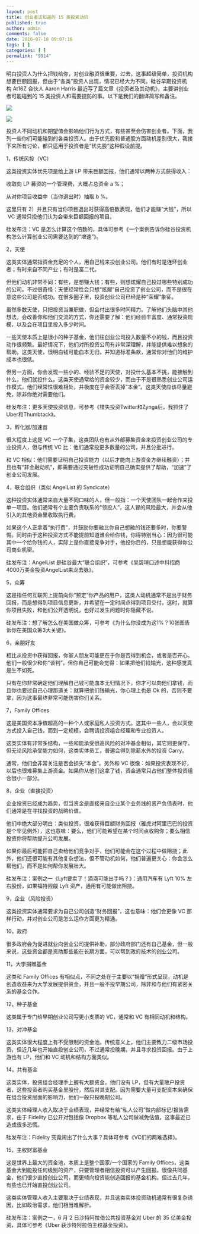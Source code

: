 ```yaml
---
layout: post
title: 创业者该知道的 15 类投资动机
published: true
author: admin
comments: false
date: 2016-07-18 09:07:16
tags: [ ]
categories: [ ]
permalink: "9914"
---
```

明白投资人为什么把钱给你，对创业融资很重要，过去，这事超级简单，投资机构想要巨额回报，但由于“各类”投资人出现，情况已经大为不同。硅谷早期投资机构 At16Z 合伙人 Aaron Harris 最近写了篇文章《投资者及其动机》，主要讲创业者可能碰到的 15 类投资人和需要提防的事。以下是我们的翻译简写和备注。

![][1]

![][2]

投资人不同动机和期望值会影响他们行为方式，有些甚至会伤害创业者。下面，我列一些你们可能碰到的各类投资人。由于优先股和普通股方面动机差别很大，我接下来所有讨论，都只适用于投资者是“优先股”这种假设前提。

1，传统风投（VC）

这类投资实体优先项是给上游 LP 带来巨额回报，他们通常以两种方式获得收入：

收取向 LP 募资的一个管理费，大概占总资金 a %；

从对你项目收益中（当你退出时）抽取 b %。

这里只有 2）并且只有当你项目退出时获得高倍数表现，他们才能赚“大钱”，所以  VC 通常只投他们认为会带来巨额回报的项目。

硅发布注：VC 是怎么计算这个倍数的，具体可参考《一个案例告诉你硅谷投资机构怎么计算创业公司需要达到的“增速”》。

2，天使

这类实体通常指资金充足的个人，用自己钱来投创业公司。他们有时是连环创业者；有时来自不同产业；有时是富二代。

但他们动机非常不同：有些，是想赚大钱；有些，则想炫耀自己投过哪些特别成功的公司。不过很奇怪：天使经常性会只想“炫耀”自己投资了创业公司，而不是很在意这些公司是否成功。在很多圈子里，投资创业公司已经是种“荣耀”象征。

虽然多数天使，只把投资当兼职做，但会付出很多时间精力。了解他们头脑中其他想法，会改善你和他们交流的方式，你还需要了解：他们经验丰富度、通常投资规模，以及会在项目里投入多少时间。

一些天使本质上是很小的种子基金，他们往创业公司投入数量不小的钱，而且投资动作很频繁。最好情况下，他们对所投资公司有非常深理解，并能提供难以想象的帮助。这类天使，很明白钱可能血本无归，并知道标准条款，通常你对他们的维护成本也很低。

但另一方面，你会发现一些小的、经验不足的天使，对投什么基本不挑，能接触到什么，他们就投什么。这类天使通常给的资金较少，而由于不是很熟悉创业公司运作模式，他们经常性很难相处，并极度在乎会否丢掉“本金”。这类天使应该尽量避免，除非你绝对需要他们。

硅发布注：更多天使投资信息，可参考《错失投资Twitter和Zynga后，我抓住了Uber和Thumbtack》。

3，孵化器/加速器

很大程度上这是 VC 一个子集，这类团队也有从外部募集资金来投资创业公司的专业投资人，但与传统 VC 比：他们通常投更多数量的公司，并且分批进行。

和 VC 相似：他们需要证明自己投资能力（以后才能向上游资金方继续融资）；并且也有“非金融动机”，即需要通过突破性成功证明自己确实提供了帮助，“加速”了创业公司发展。

4，联合组织（类似 AngelList 的 Syndicate）

这种投资实体通常来自大量不同口味的人，但一般指：一个天使团队一起合作来投单一项目。他们通常有个主要负责联系的“领投人”，这人冒的风险最大，并会从他引入的其他资金里收取执行费。

如果这个人正拿着“执行费”，并鼓励你要融比你自己想融的钱还要多时，你要警惕。同时由于这种投资方式不能提前知道谁会给你钱，你得特别当心：因为很可能其中一个给你钱的人，实际上是你直接竞争对手，他投你目的，只是想能获得你公司商业机密。

硅发布注：AngelList 是硅谷最大“联合组织”，可参考《吴碧瑄口述中科招商4000万美金投资AngelList来龙去脉》。

5，众筹

这是指任何互联网上提前向你“预定”你产品的用户，这类人动机通常不是出于财务回报，而是想得到项目信息更新，并希望在一定时间点得到项目交付。这时，就算你项目失败，和他们公开透明说，也好过发生问题时你隐藏不说。

硅发布注：想了解怎么在美国做众筹，可参考《为什么你没成为这1%？10张图告诉你在美国众筹3大关键》。

6，亲朋好友

相比从投资中获得回报，你家人朋友可能更在乎你是否得到机会，或者是否开心。他们一般很少和你“谈判”，但你自己可能会觉得：如果把他们钱输光，这种感觉真是生不如死。

只有在你非常确定他们理解自己钱可能血本无归情况下，你才可以向他们拿钱，而且你也要过自己心理那道关：就算把他们钱输光，你心理上也是 Ok 的，否则不要拿，因为这事最终非常可能伤害你们关系。

7，Family Offices

这是美国资本净值超高的一种个人或家庭私人投资方式。这其中一些人，会以天使方式投入自己钱，而到一定规模，会聘请投资组合经理和专业投资人。

这类实体有非常多结构，一些和能承受很高风险的对冲基金相似，其它则更保守。但无论风险承受能力如何，这类实体员工，普遍会得到除薪水外的投资 Carry。

通常，他们会非常关注是否会损失“本金”。另外和 VC 很像：如果投资表现不好，以后也很难募集上游资金。如果你从他们这拿了钱，资金通常只占他们整体投资组合很小一部分。

8，企业（直接投资）

企业投资已经成为趋势，但当资金是直接来自企业某个业务线的资产负债表时，他们通常是在寻找投资的战略价值。

他们中绝大部分明白：类似投资，很难获得巨额财务回报（雅虎对阿里巴巴的投资是个罕见例外），这也意味：要么，他们可能希望在某个时间点收购你；要么相信投资你将帮助提升公司发展。

如果你最后可能把自己卖给他们竞争对手，他们可能会在这个过程中做阻挠；此外，他们还很可能有其他复杂想法，但不管动机如何，他们普遍更关心：你会怎么帮他们，而不是如何帮你发展壮大。

硅发布注：案例之一《Lyft要卖了！滴滴可能出手吗？》：通用汽车有 Lyft 10% 左右股份，如果福特觊觎 Lyft 资产，通用有可能做出阻挠。

9，企业（风险投资）

这类投资实体通常要求为自己公司创造“财务回报”，这也意味：他们会更像 VC 那样行动，并对创业公司是怎么运作方面更为精通。

10，政府

很多政府会为促进就业向创业公司提供补助，部分政府部门还有自己基金，但一般来说，这些资金都是资助那些能在长期方面，可以帮到政府技术的创业公司。

11，大学捐赠基金

这类和 Family Offices 有相似点，不同之处在于主要以“捐赠”形式呈现，动机是创造收益来为大学发展提供资金，并且一般不投早期公司，除非和与他们有紧密关系的基金合作。

12，种子基金

这类属于专门给早期创业公司写更小支票的 VC，通常和 VC 有相同动机和结构。

13，对冲基金

这类实体很大程度上有不受限制的资金池。传统意义上，他们主要致力二级市场投资，但近几年也开始直投创业公司，不过通常投晚期，并且寻求投资回报。由于上游也有 LP，他们和 VC 动机和结构方面类似。

14，共有基金

这类实体，投资组合经理手上握有大额资金，他们没有 LP，但有大量散户投资者，这些投资者购买基金里股份，然后对其支配。因为需要大量可支配资本来确保在组合投资层面的影响力，他们一般只投晚期公司。

这类实体经理人收入取决于业绩表现，并经常有给“私人公司”做内部标记/报告需求，由于 Fidelity 已公开对包括像 Dropbox 等私人公司做减免估值，这事最近已造成很多恐慌。

硅发布注：Fidelity 究竟闹出了什么大事？具体可参考《VC们的两难选择》。

15，主权财富基金

这是世界上最大的资金池，本质上是整个国家/一个国家的 Family Offices，这类基金大到能投任何级别的资产，只要管理者相信投资可以产生回报。很像共同基金，他们很少直投创业公司，而更倾向投资能创造回报的基金机构。但过去几年，有些也已开始直投创业公司。

这类实体管理人收入主要取决于业绩表现，并且这类实体投资动机通常有很复杂诱因，比如政治需求，他们相当难解析。

硅发布注：案例之一，6 月 2 日沙特阿拉伯公共投资基金对 Uber 的 35 亿美金投资，具体可参考《Uber 获沙特阿拉伯主权基金投资》。

 [1]: http://yongz.com/yz/wp-content/uploads/2016/07/2325e295e46f98fb722882835b527064.jpg
 [2]: http://yongz.com/yz/wp-content/uploads/2016/07/cc495e2bf2a443e42cbd395e554e165e.jpg
